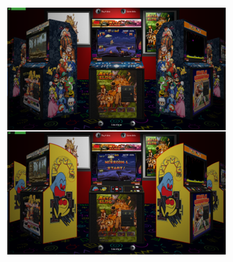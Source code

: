 ![image alt](https://github.com/Tankman3737/Multicade/blob/614bedce9f1d1cb33ef8db79ff2b2aa270e02b70/M1.png)
![image alt](https://github.com/Tankman3737/Multicade/blob/c4e18e71b46de7b683ddcd834639ddb5031d69f0/M2.png)
